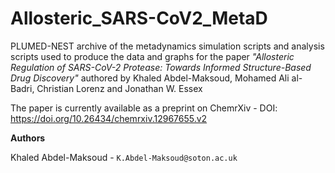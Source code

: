 # Allosteric_SARS-CoV2_MetaD

PLUMED-NEST archive of the metadynamics simulation scripts and analysis scripts used to produce the data and graphs for the paper *"Allosteric Regulation of SARS-CoV-2 Protease: Towards Informed Structure-Based Drug Discovery"* authored by Khaled Abdel-Maksoud, Mohamed Ali al-Badri, Christian Lorenz and Jonathan W. Essex

The paper is currently available as a preprint on ChemrXiv - DOI: https://doi.org/10.26434/chemrxiv.12967655.v2

**Authors**

Khaled Abdel-Maksoud - `K.Abdel-Maksoud@soton.ac.uk`
